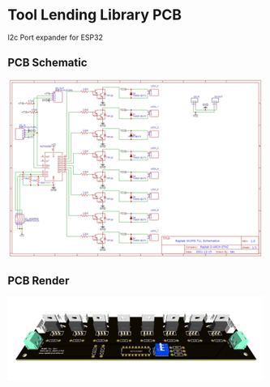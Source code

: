 # Tool Lending Library PCB

I2c Port expander for ESP32

## PCB Schematic
![WUMS PCB Schematic](https://github.com/raplab/wums_hardware/blob/d0231444d8b6970793123f40c839acdea5a7660f/toollendinglibrary/pcb/Schematic_tip_120_breakout_2021-12-20.png)

## PCB Render

![WUMS PCB Render](https://github.com/raplab/wums_hardware/blob/d0231444d8b6970793123f40c839acdea5a7660f/toollendinglibrary/pcb/pcb.jpg)
